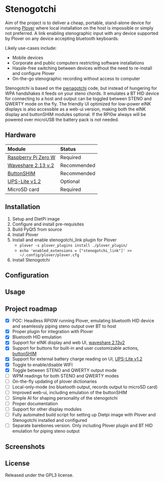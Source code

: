 # Stenogotchi
Aim of the project is to deliver a cheap, portable, stand-alone device for running [Plover](https://www.openstenoproject.org/ "Plover: Open Steno Project") where local installation on the host is impossible or simply not preferred. A link enabling stenographic input with any device supported by Plover on any device accepting bluetooth keyboards. 

Likely use-cases include: 
- Mobile devices
- Corporate and public computers restricting software installations 
- Hassle-free switching between devices without the need to re-install and configure Plover
- On-the-go stenographic recording without access to computer

Stenogotchi is based on the [pwnagotchi](https://github.com/evilsocket/pwnagotchi) code, but instead of hungering for WPA handshakes it feeds on your steno chords. It emulates a BT HID device for connecting to a host and output can be toggled between STENO and QWERTY mode on the fly. The friendly UI optimized for low-power eINK displays is also accessible as a web-ui version, making both the eINK display and buttonSHIM modules optional. If the RPI0w always will be powered over microUSB the battery pack is not needed.

## Hardware
| Module                                                                           | Status       |
|:---------------------------------------------------------------------------------|:-------------|
| [Raspberry Pi Zero W](https://www.raspberrypi.org/products/raspberry-pi-zero-w/) | Required     |
| [Waveshare 2.13 v.2](https://www.waveshare.com/wiki/2.13inch_e-Paper_HAT)        | Recommended  |
| [ButtonSHIM](https://shop.pimoroni.com/products/button-shim)                     | Recommended  |
| [UPS-Lite v1.2](https://hackaday.io/project/173847-ups-lite)                     | Optional     |
| MicroSD card                                                                     | Required     |

## Installation
1. Setup and DietPi image
2. Configure and install pre-requisites
3. Build PyQt5 from source
4. Install Plover
5. Install and enable stenogotchi_link plugin for Plover
    - `plover -s plover_plugins install ./plover_plugin/`
    - `echo 'enabled_extensions = ["stenogotchi_link"]' >> ~/.config/plover/plover.cfg`
6. Install Stenogotchi

## Configuration

## Usage

## Project roadmap
- [x] POC: Headless RPI0W running Plover, emulating bluetooth HID device and seamlessly piping steno output over BT to host
- [x] Proper plugin for integration with Plover
- [x] Bluetooth HID emulation
- [x] Support for eINK display and web UI, [waveshare 2.13v2](https://www.waveshare.com/wiki/2.13inch_e-Paper_HAT)
- [x] Support for buttons for built-in and user customizable actions, [buttonSHIM](https://shop.pimoroni.com/products/button-shim)
- [x] Support for external battery charge reading on UI, [UPS-Lite v1.2](https://hackaday.io/project/173847-ups-lite)
- [x] Toggle to enable/disable WIFI
- [x] Toggle between STENO and QWERTY output mode
- [ ] WPM readings for both STENO and QWERTY modes
- [ ] On-the-fly updating of plover dictionaries
- [ ] Local-only-mode (no bluetooth output, records output to microSD card)
- [ ] Improved web-ui, including emulation of the buttonSHIM
- [ ] Simple AI for shaping personality of the stenogotchi 
- [ ] Proper documentation
- [ ] Support for other display modules
- [ ] Fully automated build script for setting up Dietpi image with Plover and Stenogotchi installed and configured
- [ ] Separate barebones version. Only including Plover plugin and BT HID emulation for piping steno output

## Screenshots

## License
Released under the GPL3 license.
